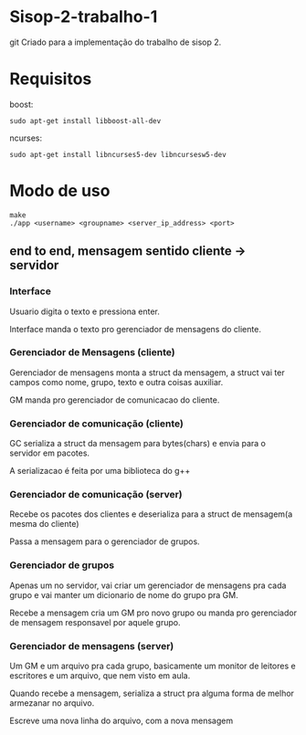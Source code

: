 # Sisop-2-trabalho-1

git Criado para a implementação do trabalho de sisop 2.

# Requisitos

boost:
```
sudo apt-get install libboost-all-dev
```
ncurses:
```
sudo apt-get install libncurses5-dev libncursesw5-dev
```

# Modo de uso

```
make
./app <username> <groupname> <server_ip_address> <port>
```




## end to end, mensagem sentido cliente -> servidor

### Interface
Usuario digita o texto e pressiona enter. 

Interface manda o texto pro gerenciador de mensagens do cliente.

### Gerenciador de Mensagens (cliente)
Gerenciador de mensagens monta a struct da mensagem, a struct vai ter campos como nome, grupo, texto e outra coisas auxiliar.

GM manda pro gerenciador de comunicacao do cliente.

### Gerenciador de comunicação (cliente)
GC serializa a struct da mensagem para bytes(chars) e envia para o servidor em pacotes.

A serializacao é feita por uma biblioteca do g++

### Gerenciador de comunicação (server)
Recebe os pacotes dos clientes e deserializa para a struct de mensagem(a mesma do cliente)

Passa a mensagem para o gerenciador de grupos.

### Gerenciador de grupos
Apenas um no servidor, vai criar um gerenciador de mensagens pra cada grupo e vai manter um dicionario de nome do grupo pra GM.

Recebe a mensagem cria um GM pro novo grupo ou manda pro gerenciador de mensagem responsavel por aquele grupo.

### Gerenciador de mensagens (server)
Um GM e um arquivo pra cada grupo, basicamente um monitor de leitores e escritores e um arquivo, que nem visto em aula.

Quando recebe a mensagem, serializa a struct pra alguma forma de melhor armezanar no arquivo.

Escreve uma nova linha do arquivo, com a nova mensagem

